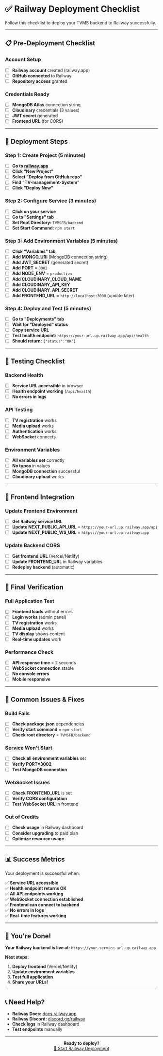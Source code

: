 # ✅ Railway Deployment Checklist

Follow this checklist to deploy your TVMS backend to Railway successfully.

---

## 📋 Pre-Deployment Checklist

### Account Setup

- [ ] **Railway account** created (railway.app)
- [ ] **GitHub connected** to Railway
- [ ] **Repository access** granted

### Credentials Ready

- [ ] **MongoDB Atlas** connection string
- [ ] **Cloudinary** credentials (3 values)
- [ ] **JWT secret** generated
- [ ] **Frontend URL** (for CORS)

---

## 🚀 Deployment Steps

### Step 1: Create Project (5 minutes)

- [ ] **Go to [railway.app](https://railway.app)**
- [ ] **Click "New Project"**
- [ ] **Select "Deploy from GitHub repo"**
- [ ] **Find "TV-management-System"**
- [ ] **Click "Deploy Now"**

### Step 2: Configure Service (3 minutes)

- [ ] **Click on your service**
- [ ] **Go to "Settings" tab**
- [ ] **Set Root Directory:** `TVMSFB/backend`
- [ ] **Set Start Command:** `npm start`

### Step 3: Add Environment Variables (5 minutes)

- [ ] **Click "Variables" tab**
- [ ] **Add MONGO_URI** (MongoDB connection string)
- [ ] **Add JWT_SECRET** (generated secret)
- [ ] **Add PORT** = `3002`
- [ ] **Add NODE_ENV** = `production`
- [ ] **Add CLOUDINARY_CLOUD_NAME**
- [ ] **Add CLOUDINARY_API_KEY**
- [ ] **Add CLOUDINARY_API_SECRET**
- [ ] **Add FRONTEND_URL** = `http://localhost:3000` (update later)

### Step 4: Deploy and Test (5 minutes)

- [ ] **Go to "Deployments" tab**
- [ ] **Wait for "Deployed" status**
- [ ] **Copy service URL**
- [ ] **Test health endpoint:** `https://your-url.up.railway.app/api/health`
- [ ] **Should return:** `{"status":"OK"}`

---

## 🧪 Testing Checklist

### Backend Health

- [ ] **Service URL accessible** in browser
- [ ] **Health endpoint working** (`/api/health`)
- [ ] **No errors in logs**

### API Testing

- [ ] **TV registration** works
- [ ] **Media upload** works
- [ ] **Authentication** works
- [ ] **WebSocket** connects

### Environment Variables

- [ ] **All variables set** correctly
- [ ] **No typos** in values
- [ ] **MongoDB connection** successful
- [ ] **Cloudinary upload** works

---

## 🔗 Frontend Integration

### Update Frontend Environment

- [ ] **Get Railway service URL**
- [ ] **Update NEXT_PUBLIC_API_URL** = `https://your-url.up.railway.app/api`
- [ ] **Update NEXT_PUBLIC_WS_URL** = `https://your-url.up.railway.app`

### Update Backend CORS

- [ ] **Get frontend URL** (Vercel/Netlify)
- [ ] **Update FRONTEND_URL** in Railway variables
- [ ] **Redeploy backend** (automatic)

---

## 🎯 Final Verification

### Full Application Test

- [ ] **Frontend loads** without errors
- [ ] **Login works** (admin panel)
- [ ] **TV registration** works
- [ ] **Media upload** works
- [ ] **TV display** shows content
- [ ] **Real-time updates** work

### Performance Check

- [ ] **API response time** < 2 seconds
- [ ] **WebSocket connection** stable
- [ ] **No console errors**
- [ ] **Mobile responsive**

---

## 🐛 Common Issues & Fixes

### Build Fails

- [ ] **Check package.json** dependencies
- [ ] **Verify start command** = `npm start`
- [ ] **Check root directory** = `TVMSFB/backend`

### Service Won't Start

- [ ] **Check all environment variables** set
- [ ] **Verify PORT=3002**
- [ ] **Test MongoDB connection**

### WebSocket Issues

- [ ] **Check FRONTEND_URL** is set
- [ ] **Verify CORS configuration**
- [ ] **Test WebSocket URL** in frontend

### Out of Credits

- [ ] **Check usage** in Railway dashboard
- [ ] **Consider upgrading** to paid plan
- [ ] **Optimize resource usage**

---

## 📊 Success Metrics

Your deployment is successful when:

✅ **Service URL accessible**  
✅ **Health endpoint returns OK**  
✅ **All API endpoints working**  
✅ **WebSocket connection established**  
✅ **Frontend can connect to backend**  
✅ **No errors in logs**  
✅ **Real-time features working**

---

## 🎉 You're Done!

**Your Railway backend is live at:**
`https://your-service-url.up.railway.app`

**Next steps:**

1. **Deploy frontend** (Vercel/Netlify)
2. **Update environment variables**
3. **Test full application**
4. **Share your URLs!**

---

## 📞 Need Help?

- **Railway Docs:** [docs.railway.app](https://docs.railway.app)
- **Railway Discord:** [discord.gg/railway](https://discord.gg/railway)
- **Check logs** in Railway dashboard
- **Test endpoints** manually

---

<p align="center">
  <strong>Ready to deploy?</strong>
  <br>
  <a href="https://railway.app">🚂 Start Railway Deployment</a>
</p>
